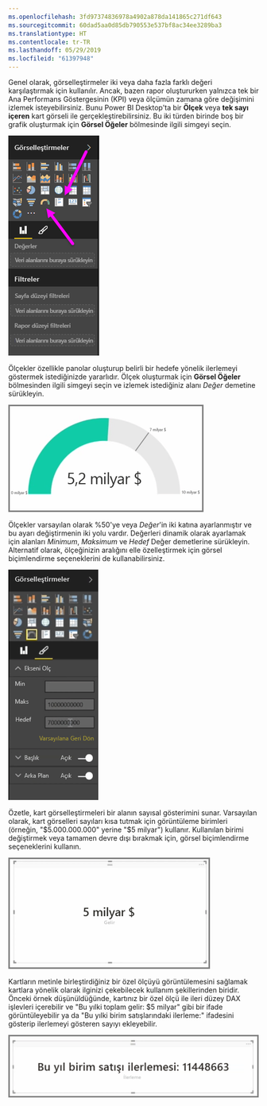 ```yaml
---
ms.openlocfilehash: 3fd97374836978a4902a878da141865c271df643
ms.sourcegitcommit: 60dad5aa0d85db790553e537bf8ac34ee3289ba3
ms.translationtype: HT
ms.contentlocale: tr-TR
ms.lasthandoff: 05/29/2019
ms.locfileid: "61397948"
---
```

Genel olarak, görselleştirmeler iki veya daha fazla farklı değeri karşılaştırmak için kullanılır. Ancak, bazen rapor oluştururken yalnızca tek bir Ana Performans Göstergesinin (KPI) veya ölçümün zamana göre değişimini izlemek isteyebilirsiniz. Bunu Power BI Desktop'ta bir **Ölçek** veya **tek sayı içeren** kart görseli ile gerçekleştirebilirsiniz. Bu iki türden birinde boş bir grafik oluşturmak için **Görsel Öğeler** bölmesinde ilgili simgeyi seçin.

![](media/3-9-create-gauges-cards/3-9_1.png)

Ölçekler özellikle panolar oluşturup belirli bir hedefe yönelik ilerlemeyi göstermek istediğinizde yararlıdır. Ölçek oluşturmak için **Görsel Öğeler** bölmesinden ilgili simgeyi seçin ve izlemek istediğiniz alanı *Değer* demetine sürükleyin.

![](media/3-9-create-gauges-cards/3-9_1a.png)

Ölçekler varsayılan olarak %50'ye veya *Değer*'in iki katına ayarlanmıştır ve bu ayarı değiştirmenin iki yolu vardır. Değerleri dinamik olarak ayarlamak için alanları *Minimum*, *Maksimum* ve *Hedef* Değer demetlerine sürükleyin. Alternatif olarak, ölçeğinizin aralığını elle özelleştirmek için görsel biçimlendirme seçeneklerini de kullanabilirsiniz.

![](media/3-9-create-gauges-cards/3-9_2.png)

Özetle, kart görselleştirmeleri bir alanın sayısal gösterimini sunar. Varsayılan olarak, kart görselleri sayıları kısa tutmak için görüntüleme birimleri (örneğin, "$5.000.000.000" yerine "$5 milyar") kullanır. Kullanılan birimi değiştirmek veya tamamen devre dışı bırakmak için, görsel biçimlendirme seçeneklerini kullanın.

![](media/3-9-create-gauges-cards/3-9_3.png)

Kartların metinle birleştirdiğiniz bir özel ölçüyü görüntülemesini sağlamak kartlara yönelik olarak ilginizi çekebilecek kullanım şekillerinden biridir. Önceki örnek düşünüldüğünde, kartınız bir özel ölçü ile ileri düzey DAX işlevleri içerebilir ve "Bu yılki toplam gelir: $5 milyar" gibi bir ifade görüntüleyebilir ya da "Bu yılki birim satışlarındaki ilerleme:" ifadesini gösterip ilerlemeyi gösteren sayıyı ekleyebilir.

![](media/3-9-create-gauges-cards/3-9_4.png)

